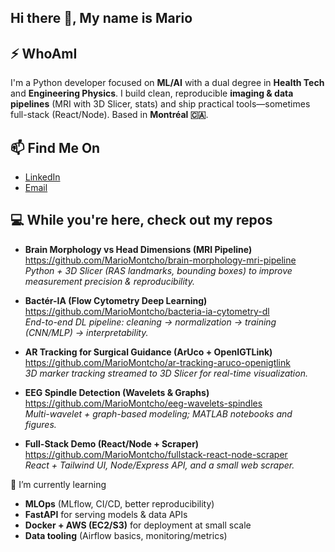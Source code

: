 ## Hi there 👋, My name is Mario
## ⚡ WhoAmI
I'm a Python developer focused on **ML/AI** with a dual degree in **Health Tech** and **Engineering Physics**. I build clean, reproducible **imaging & data pipelines** (MRI with 3D Slicer, stats) and ship practical tools—sometimes full-stack (React/Node). Based in **Montréal 🇨🇦**.

## 📫 Find Me On  
- [LinkedIn](https://www.linkedin.com/in/mario-montcho-241598212)  
- [Email](montchomar@gmail.com)

## 💻 While you're here, check out my repos  
- **Brain Morphology vs Head Dimensions (MRI Pipeline)**  
  https://github.com/MarioMontcho/brain-morphology-mri-pipeline  
  *Python + 3D Slicer (RAS landmarks, bounding boxes) to improve measurement precision & reproducibility.*

- **Bactér-IA (Flow Cytometry Deep Learning)**  
  https://github.com/MarioMontcho/bacteria-ia-cytometry-dl  
  *End-to-end DL pipeline: cleaning → normalization → training (CNN/MLP) → interpretability.*

- **AR Tracking for Surgical Guidance (ArUco + OpenIGTLink)**  
  https://github.com/MarioMontcho/ar-tracking-aruco-openigtlink  
  *3D marker tracking streamed to 3D Slicer for real-time visualization.*

- **EEG Spindle Detection (Wavelets & Graphs)**  
  https://github.com/MarioMontcho/eeg-wavelets-spindles  
  *Multi-wavelet + graph-based modeling; MATLAB notebooks and figures.*

- **Full-Stack Demo (React/Node + Scraper)**  
  https://github.com/MarioMontcho/fullstack-react-node-scraper  
  *React + Tailwind UI, Node/Express API, and a small web scraper.*

🌱 I’m currently learning  
- **MLOps** (MLflow, CI/CD, better reproducibility)  
- **FastAPI** for serving models & data APIs  
- **Docker + AWS (EC2/S3)** for deployment at small scale  
- **Data tooling** (Airflow basics, monitoring/metrics)
